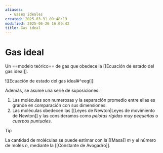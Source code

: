 ```yaml
---
aliases:
  - Gases ideales
created: 2025-03-31 09:48:13
modified: 2025-06-26 16:09:42
title: Gas ideal
---
```


# Gas ideal

Un ==modelo teórico== de gas que obedece la [[Ecuación de estado del gas ideal]].

![[Ecuación de estado del gas ideal#^eegi]]

Además, se asume una serie de suposiciones:

1. Las moléculas son numerosas y la separación promedio entre ellas es grande en comparación con sus dimensiones.
2. Las moléculas obedecen las [[Leyes de Newton|Leyes de movimiento de Newton]] y las consideramos como *pelotas rígidas muy pequeñas* o *cuerpos puntuales*.

> [!tip]
> La cantidad de moléculas se puede estimar con la [[Masa]] $m$ y el número de moles $n$, mediante la [[Constante de Avogadro]].
